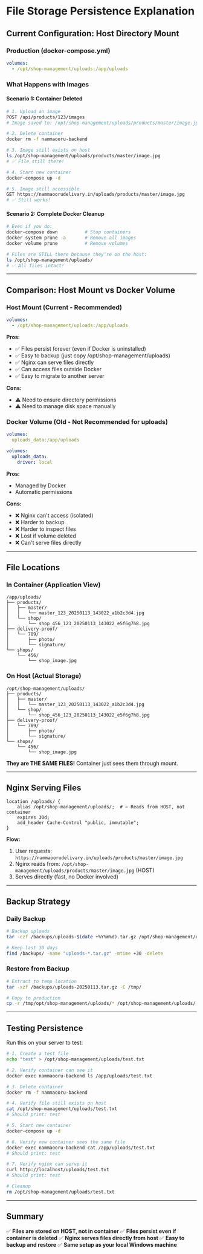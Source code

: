 # File Storage Persistence Explanation

## Current Configuration: Host Directory Mount

### Production (docker-compose.yml)
```yaml
volumes:
  - /opt/shop-management/uploads:/app/uploads
```

### What Happens with Images

#### Scenario 1: Container Deleted
```bash
# 1. Upload an image
POST /api/products/123/images
# Image saved to: /opt/shop-management/uploads/products/master/image.jpg

# 2. Delete container
docker rm -f nammaooru-backend

# 3. Image still exists on host
ls /opt/shop-management/uploads/products/master/image.jpg
# ✅ File still there!

# 4. Start new container
docker-compose up -d

# 5. Image still accessible
GET https://nammaoorudelivary.in/uploads/products/master/image.jpg
# ✅ Still works!
```

#### Scenario 2: Complete Docker Cleanup
```bash
# Even if you do:
docker-compose down          # Stop containers
docker system prune -a       # Remove all images
docker volume prune          # Remove volumes

# Files are STILL there because they're on the host:
ls /opt/shop-management/uploads/
# ✅ All files intact!
```

---

## Comparison: Host Mount vs Docker Volume

### Host Mount (Current - Recommended)
```yaml
volumes:
  - /opt/shop-management/uploads:/app/uploads
```

**Pros:**
- ✅ Files persist forever (even if Docker is uninstalled)
- ✅ Easy to backup (just copy /opt/shop-management/uploads)
- ✅ Nginx can serve files directly
- ✅ Can access files outside Docker
- ✅ Easy to migrate to another server

**Cons:**
- ⚠️ Need to ensure directory permissions
- ⚠️ Need to manage disk space manually

### Docker Volume (Old - Not Recommended for uploads)
```yaml
volumes:
  uploads_data:/app/uploads

volumes:
  uploads_data:
    driver: local
```

**Pros:**
- Managed by Docker
- Automatic permissions

**Cons:**
- ❌ Nginx can't access (isolated)
- ❌ Harder to backup
- ❌ Harder to inspect files
- ❌ Lost if volume deleted
- ❌ Can't serve files directly

---

## File Locations

### In Container (Application View)
```
/app/uploads/
├── products/
│   ├── master/
│   │   └── master_123_20250113_143022_a1b2c3d4.jpg
│   └── shop/
│       └── shop_456_123_20250113_143022_e5f6g7h8.jpg
├── delivery-proof/
│   └── 789/
│       ├── photo/
│       └── signature/
└── shops/
    └── 456/
        └── shop_image.jpg
```

### On Host (Actual Storage)
```
/opt/shop-management/uploads/
├── products/
│   ├── master/
│   │   └── master_123_20250113_143022_a1b2c3d4.jpg
│   └── shop/
│       └── shop_456_123_20250113_143022_e5f6g7h8.jpg
├── delivery-proof/
│   └── 789/
│       ├── photo/
│       └── signature/
└── shops/
    └── 456/
        └── shop_image.jpg
```

**They are THE SAME FILES!** Container just sees them through mount.

---

## Nginx Serving Files

```nginx
location /uploads/ {
    alias /opt/shop-management/uploads/;  # ← Reads from HOST, not container
    expires 30d;
    add_header Cache-Control "public, immutable";
}
```

**Flow:**
1. User requests: `https://nammaoorudelivary.in/uploads/products/master/image.jpg`
2. Nginx reads from: `/opt/shop-management/uploads/products/master/image.jpg` (HOST)
3. Serves directly (fast, no Docker involved)

---

## Backup Strategy

### Daily Backup
```bash
# Backup uploads
tar -czf /backups/uploads-$(date +%Y%m%d).tar.gz /opt/shop-management/uploads/

# Keep last 30 days
find /backups/ -name "uploads-*.tar.gz" -mtime +30 -delete
```

### Restore from Backup
```bash
# Extract to temp location
tar -xzf /backups/uploads-20250113.tar.gz -C /tmp/

# Copy to production
cp -r /tmp/opt/shop-management/uploads/* /opt/shop-management/uploads/
```

---

## Testing Persistence

Run this on your server to test:

```bash
# 1. Create a test file
echo "test" > /opt/shop-management/uploads/test.txt

# 2. Verify container can see it
docker exec nammaooru-backend ls /app/uploads/test.txt

# 3. Delete container
docker rm -f nammaooru-backend

# 4. Verify file still exists on host
cat /opt/shop-management/uploads/test.txt
# Should print: test

# 5. Start new container
docker-compose up -d

# 6. Verify new container sees the same file
docker exec nammaooru-backend cat /app/uploads/test.txt
# Should print: test

# 7. Verify nginx can serve it
curl http://localhost/uploads/test.txt
# Should print: test

# Cleanup
rm /opt/shop-management/uploads/test.txt
```

---

## Summary

✅ **Files are stored on HOST, not in container**
✅ **Files persist even if container is deleted**
✅ **Nginx serves files directly from host**
✅ **Easy to backup and restore**
✅ **Same setup as your local Windows machine**

